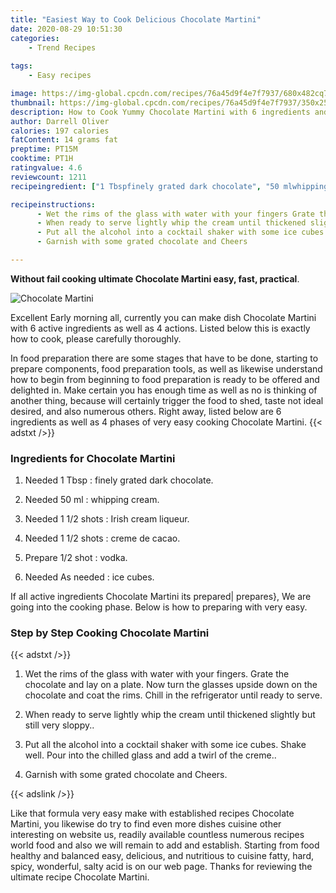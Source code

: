 ```yaml
---
title: "Easiest Way to Cook Delicious Chocolate Martini"
date: 2020-08-29 10:51:30
categories:
    - Trend Recipes
    
tags:
    - Easy recipes

image: https://img-global.cpcdn.com/recipes/76a45d9f4e7f7937/680x482cq70/chocolate-martini-recipe-main-photo.jpg
thumbnail: https://img-global.cpcdn.com/recipes/76a45d9f4e7f7937/350x250cq70/chocolate-martini-recipe-main-photo.jpg
description: How to Cook Yummy Chocolate Martini with 6 ingredients and 4 stages of easy cooking.
author: Darrell Oliver
calories: 197 calories
fatContent: 14 grams fat
preptime: PT15M
cooktime: PT1H
ratingvalue: 4.6
reviewcount: 1211
recipeingredient: ["1 Tbspfinely grated dark chocolate", "50 mlwhipping cream", "1 1/2 shotsIrish cream liqueur", "1 1/2  shotscreme de cacao", "1/2 shotvodka", "As neededice cubes"]

recipeinstructions: 
      - Wet the rims of the glass with water with your fingers Grate the chocolate and lay on a plate Now turn the glasses upside down on the chocolate and coat the rims Chill in the refrigerator until ready to serve 
      - When ready to serve lightly whip the cream until thickened slightly but still very sloppy 
      - Put all the alcohol into a cocktail shaker with some ice cubes Shake well Pour into the chilled glass and add a twirl of the creme 
      - Garnish with some grated chocolate and Cheers

---
```




**Without fail cooking ultimate Chocolate Martini easy, fast, practical**. 


![Chocolate Martini](https://img-global.cpcdn.com/recipes/76a45d9f4e7f7937/680x482cq70/chocolate-martini-recipe-main-photo.jpg "Chocolate Martini")




Excellent Early morning all, currently you can make dish Chocolate Martini with 6 active ingredients as well as 4 actions. Listed below this is exactly how to cook, please carefully thoroughly.

In food preparation there are some stages that have to be done, starting to prepare components, food preparation tools, as well as likewise understand how to begin from beginning to food preparation is ready to be offered and delighted in. Make certain you has enough time as well as no is thinking of another thing, because will certainly trigger the food to shed, taste not ideal desired, and also numerous others. Right away, listed below are 6 ingredients as well as 4 phases of very easy cooking Chocolate Martini.
{{< adstxt />}}

### Ingredients for Chocolate Martini


1. Needed 1 Tbsp : finely grated dark chocolate.

1. Needed 50 ml : whipping cream.

1. Needed 1 1/2 shots : Irish cream liqueur.

1. Needed 1 1/2  shots : creme de cacao.

1. Prepare 1/2 shot : vodka.

1. Needed As needed : ice cubes.



If all active ingredients Chocolate Martini its prepared| prepares}, We are going into the cooking phase. Below is how to preparing with very easy.

### Step by Step Cooking Chocolate Martini

{{< adstxt />}}


1. Wet the rims of the glass with water with your fingers. Grate the chocolate and lay on a plate. Now turn the glasses upside down on the chocolate and coat the rims. Chill in the refrigerator until ready to serve.



1. When ready to serve lightly whip the cream until thickened slightly but still very sloppy..



1. Put all the alcohol into a cocktail shaker with some ice cubes. Shake well. Pour into the chilled glass and add a twirl of the creme..



1. Garnish with some grated chocolate and Cheers.





{{< adslink />}}

Like that formula very easy make with established recipes Chocolate Martini, you likewise do try to find even more dishes cuisine other interesting on website us, readily available countless numerous recipes world food and also we will remain to add and establish. Starting from food healthy and balanced easy, delicious, and nutritious to cuisine fatty, hard, spicy, wonderful, salty acid is on our web page. Thanks for reviewing the ultimate recipe Chocolate Martini.

